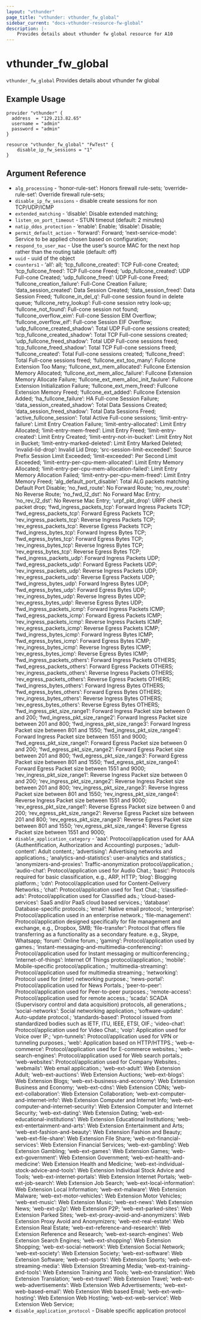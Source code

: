 ```yaml
---
layout: "vthunder"
page_title: "vthunder: vthunder_fw_global"
sidebar_current: "docs-vthunder-resource-fw-global"
description: |-
	Provides details about vthunder fw global resource for A10
---
```


# vthunder\_fw\_global

`vthunder_fw_global` Provides details about vthunder fw global
## Example Usage


```hcl
provider "vthunder" {
  address  = "129.213.82.65"
  username = "admin"
  password = "admin"
}

resource "vthunder_fw_global" "FwTest" {
	disable_ip_fw_sessions = "1" 
}
```

## Argument Reference

* `alg_processing` - ‘honor-rule-set’: Honors firewall rule-sets; ‘override-rule-set’: Override firewall rule-sets;
* `disable_ip_fw_sessions` - disable create sessions for non TCP/UDP/ICMP
* `extended_matching` - ‘disable’: Disable extended matching;
* `listen_on_port_timeout` - STUN timeout (default: 2 minutes)
* `natip_ddos_protection` - ‘enable’: Enable; ‘disable’: Disable;
* `permit_default_action` - ‘forward’: Forward; ‘next-service-mode’: Service to be applied chosen based on configuration;
* `respond_to_user_mac` - Use the user’s source MAC for the next hop rather than the routing table (default: off)
* `uuid` - uuid of the object
* `counters1` - ‘all’: all; ‘tcp_fullcone_created’: TCP Full-cone Created; ‘tcp_fullcone_freed’: TCP Full-cone Freed; ‘udp_fullcone_created’: UDP Full-cone Created; ‘udp_fullcone_freed’: UDP Full-cone Freed; ‘fullcone_creation_failure’: Full-Cone Creation Failure; ‘data_session_created’: Data Session Created; ‘data_session_freed’: Data Session Freed; ‘fullcone_in_del_q’: Full-cone session found in delete queue; ‘fullcone_retry_lookup’: Full-cone session retry look-up; ‘fullcone_not_found’: Full-cone session not found; ‘fullcone_overflow_eim’: Full-cone Session EIM Overflow; ‘fullcone_overflow_eif’: Full-cone Session EIF Overflow; ‘udp_fullcone_created_shadow’: Total UDP Full-cone sessions created; ‘tcp_fullcone_created_shadow’: Total TCP Full-cone sessions created; ‘udp_fullcone_freed_shadow’: Total UDP Full-cone sessions freed; ‘tcp_fullcone_freed_shadow’: Total TCP Full-cone sessions freed; ‘fullcone_created’: Total Full-cone sessions created; ‘fullcone_freed’: Total Full-cone sessions freed; ‘fullcone_ext_too_many’: Fullcone Extension Too Many; ‘fullcone_ext_mem_allocated’: Fullcone Extension Memory Allocated; ‘fullcone_ext_mem_alloc_failure’: Fullcone Extension Memory Allocate Failure; ‘fullcone_ext_mem_alloc_init_faulure’: Fullcone Extension Initialization Failure; ‘fullcone_ext_mem_freed’: Fullcone Extension Memory Freed; ‘fullcone_ext_added’: Fullcone Extension Added; ‘ha_fullcone_failure’: HA Full-cone Session Failure; ‘data_session_created_shadow’: Total Data Sessions Created; ‘data_session_freed_shadow’: Total Data Sessions Freed; ‘active_fullcone_session’: Total Active Full-cone sessions; ‘limit-entry-failure’: Limit Entry Creation Failure; ‘limit-entry-allocated’: Limit Entry Allocated; ‘limit-entry-mem-freed’: Limit Entry Freed; ‘limit-entry-created’: Limit Entry Created; ‘limit-entry-not-in-bucket’: Limit Entry Not in Bucket; ‘limit-entry-marked-deleted’: Limit Entry Marked Deleted; ‘invalid-lid-drop’: Invalid Lid Drop; ‘src-session-limit-exceeded’: Source Prefix Session Limit Exceeded; ‘limit-exceeded’: Per Second Limit Exceeded; ‘limit-entry-per-cpu-mem-allocated’: Limit Entry Memory Allocated; ‘limit-entry-per-cpu-mem-allocation-failed’: Limit Entry Memory Allocation Failed; ‘limit-entry-per-cpu-mem-freed’: Limit Entry Memory Freed; ‘alg_default_port_disable’: Total ALG packets matching Default Port Disable; ‘no_fwd_route’: No Forward Route; ‘no_rev_route’: No Reverse Route; ‘no_fwd_l2_dst’: No Forward Mac Entry; ‘no_rev_l2_dst’: No Reverse Mac Entry; ‘urpf_pkt_drop’: URPF check packet drop; ‘fwd_ingress_packets_tcp’: Forward Ingress Packets TCP; ‘fwd_egress_packets_tcp’: Forward Egress Packets TCP; ‘rev_ingress_packets_tcp’: Reverse Ingress Packets TCP; ‘rev_egress_packets_tcp’: Reverse Egress Packets TCP; ‘fwd_ingress_bytes_tcp’: Forward Ingress Bytes TCP; ‘fwd_egress_bytes_tcp’: Forward Egress Bytes TCP; ‘rev_ingress_bytes_tcp’: Reverse Ingress Bytes TCP; ‘rev_egress_bytes_tcp’: Reverse Egress Bytes TCP; ‘fwd_ingress_packets_udp’: Forward Ingress Packets UDP; ‘fwd_egress_packets_udp’: Forward Egress Packets UDP; ‘rev_ingress_packets_udp’: Reverse Ingress Packets UDP; ‘rev_egress_packets_udp’: Reverse Egress Packets UDP; ‘fwd_ingress_bytes_udp’: Forward Ingress Bytes UDP; ‘fwd_egress_bytes_udp’: Forward Egress Bytes UDP; ‘rev_ingress_bytes_udp’: Reverse Ingress Bytes UDP; ‘rev_egress_bytes_udp’: Reverse Egress Bytes UDP; ‘fwd_ingress_packets_icmp’: Forward Ingress Packets ICMP; ‘fwd_egress_packets_icmp’: Forward Egress Packets ICMP; ‘rev_ingress_packets_icmp’: Reverse Ingress Packets ICMP; ‘rev_egress_packets_icmp’: Reverse Egress Packets ICMP; ‘fwd_ingress_bytes_icmp’: Forward Ingress Bytes ICMP; ‘fwd_egress_bytes_icmp’: Forward Egress Bytes ICMP; ‘rev_ingress_bytes_icmp’: Reverse Ingress Bytes ICMP; ‘rev_egress_bytes_icmp’: Reverse Egress Bytes ICMP; ‘fwd_ingress_packets_others’: Forward Ingress Packets OTHERS; ‘fwd_egress_packets_others’: Forward Egress Packets OTHERS; ‘rev_ingress_packets_others’: Reverse Ingress Packets OTHERS; ‘rev_egress_packets_others’: Reverse Egress Packets OTHERS; ‘fwd_ingress_bytes_others’: Forward Ingress Bytes OTHERS; ‘fwd_egress_bytes_others’: Forward Egress Bytes OTHERS; ‘rev_ingress_bytes_others’: Reverse Ingress Bytes OTHERS; ‘rev_egress_bytes_others’: Reverse Egress Bytes OTHERS; ‘fwd_ingress_pkt_size_range1’: Forward Ingress Packet size between 0 and 200; ‘fwd_ingress_pkt_size_range2’: Forward Ingress Packet size between 201 and 800; ‘fwd_ingress_pkt_size_range3’: Forward Ingress Packet size between 801 and 1550; ‘fwd_ingress_pkt_size_range4’: Forward Ingress Packet size between 1551 and 9000; ‘fwd_egress_pkt_size_range1’: Forward Egress Packet size between 0 and 200; ‘fwd_egress_pkt_size_range2’: Forward Egress Packet size between 201 and 800; ‘fwd_egress_pkt_size_range3’: Forward Egress Packet size between 801 and 1550; ‘fwd_egress_pkt_size_range4’: Forward Egress Packet size between 1551 and 9000; ‘rev_ingress_pkt_size_range1’: Reverse Ingress Packet size between 0 and 200; ‘rev_ingress_pkt_size_range2’: Reverse Ingress Packet size between 201 and 800; ‘rev_ingress_pkt_size_range3’: Reverse Ingress Packet size between 801 and 1550; ‘rev_ingress_pkt_size_range4’: Reverse Ingress Packet size between 1551 and 9000; ‘rev_egress_pkt_size_range1’: Reverse Egress Packet size between 0 and 200; ‘rev_egress_pkt_size_range2’: Reverse Egress Packet size between 201 and 800; ‘rev_egress_pkt_size_range3’: Reverse Egress Packet size between 801 and 1550; ‘rev_egress_pkt_size_range4’: Reverse Egress Packet size between 1551 and 9000;
* `disable_application_category` - ‘aaa’: Protocol/application used for AAA (Authentification, Authorization and Accounting) purposes.; ‘adult-content’: Adult content.; ‘advertising’: Advertising networks and applications.; ‘analytics-and-statistics’: user-analytics and statistics.; ‘anonymizers-and-proxies’: Traffic-anonymization protocol/application.; ‘audio-chat’: Protocol/application used for Audio Chat.; ‘basic’: Protocols required for basic classification, e.g., ARP, HTTP; ‘blog’: Blogging platform.; ‘cdn’: Protocol/application used for Content-Delivery Networks.; ‘chat’: Protocol/application used for Text Chat.; ‘classified-ads’: Protocol/application used for Classified ads.; ‘cloud-based-services’: SaaS and/or PaaS cloud based services.; ‘database’: Database-specific protocols.; ‘email’: Native email protocol.; ‘enterprise’: Protocol/application used in an enterprise network.; ‘file-management’: Protocol/application designed specifically for file management and exchange, e.g., Dropbox, SMB; ‘file-transfer’: Protocol that offers file transferring as a functionality as a secondary feature. e.g., Skype, Whatsapp; ‘forum’: Online forum.; ‘gaming’: Protocol/application used by games.; ‘instant-messaging-and-multimedia-conferencing’: Protocol/application used for Instant messaging or multiconferencing.; ‘internet-of-things’: Internet Of Things protocol/application.; ‘mobile’: Mobile-specific protocol/application.; ‘multimedia-streaming’: Protocol/application used for multimedia streaming.; ‘networking’: Protocol used for (inter) networking purpose.; ‘news-portal’: Protocol/application used for News Portals.; ‘peer-to-peer’: Protocol/application used for Peer-to-peer purposes.; ‘remote-access’: Protocol/application used for remote access.; ‘scada’: SCADA (Supervisory control and data acquisition) protocols, all generations.; ‘social-networks’: Social networking application.; ‘software-update’: Auto-update protocol.; ‘standards-based’: Protocol issued from standardized bodies such as IETF, ITU, IEEE, ETSI, OIF.; ‘video-chat’: Protocol/application used for Video Chat.; ‘voip’: Application used for Voice over IP.; ‘vpn-tunnels’: Protocol/application used for VPN or tunneling purposes.; ‘web’: Application based on HTTP/HTTPS.; ‘web-e-commerce’: Protocol/application used for E-commerce websites.; ‘web-search-engines’: Protocol/application used for Web search portals.; ‘web-websites’: Protocol/application used for Company Websites.; ‘webmails’: Web email application.; ‘web-ext-adult’: Web Extension Adult; ‘web-ext-auctions’: Web Extension Auctions; ‘web-ext-blogs’: Web Extension Blogs; ‘web-ext-business-and-economy’: Web Extension Business and Economy; ‘web-ext-cdns’: Web Extension CDNs; ‘web-ext-collaboration’: Web Extension Collaboration; ‘web-ext-computer-and-internet-info’: Web Extension Computer and Internet Info; ‘web-ext-computer-and-internet-security’: Web Extension Computer and Internet Security; ‘web-ext-dating’: Web Extension Dating; ‘web-ext-educational-institutions’: Web Extension Educational Institutions; ‘web-ext-entertainment-and-arts’: Web Extension Entertainment and Arts; ‘web-ext-fashion-and-beauty’: Web Extension Fashion and Beauty; ‘web-ext-file-share’: Web Extension File Share; ‘web-ext-financial-services’: Web Extension Financial Services; ‘web-ext-gambling’: Web Extension Gambling; ‘web-ext-games’: Web Extension Games; ‘web-ext-government’: Web Extension Government; ‘web-ext-health-and-medicine’: Web Extension Health and Medicine; ‘web-ext-individual-stock-advice-and-tools’: Web Extension Individual Stock Advice and Tools; ‘web-ext-internet-portals’: Web Extension Internet Portals; ‘web-ext-job-search’: Web Extension Job Search; ‘web-ext-local-information’: Web Extension Local Information; ‘web-ext-malware’: Web Extension Malware; ‘web-ext-motor-vehicles’: Web Extension Motor Vehicles; ‘web-ext-music’: Web Extension Music; ‘web-ext-news’: Web Extension News; ‘web-ext-p2p’: Web Extension P2P; ‘web-ext-parked-sites’: Web Extension Parked Sites; ‘web-ext-proxy-avoid-and-anonymizers’: Web Extension Proxy Avoid and Anonymizers; ‘web-ext-real-estate’: Web Extension Real Estate; ‘web-ext-reference-and-research’: Web Extension Reference and Research; ‘web-ext-search-engines’: Web Extension Search Engines; ‘web-ext-shopping’: Web Extension Shopping; ‘web-ext-social-network’: Web Extension Social Network; ‘web-ext-society’: Web Extension Society; ‘web-ext-software’: Web Extension Software; ‘web-ext-sports’: Web Extension Sports; ‘web-ext-streaming-media’: Web Extension Streaming Media; ‘web-ext-training-and-tools’: Web Extension Training and Tools; ‘web-ext-translation’: Web Extension Translation; ‘web-ext-travel’: Web Extension Travel; ‘web-ext-web-advertisements’: Web Extension Web Advertisements; ‘web-ext-web-based-email’: Web Extension Web based Email; ‘web-ext-web-hosting’: Web Extension Web Hosting; ‘web-ext-web-service’: Web Extension Web Service;
* `disable_application_protocol` - Disable specific application protocol

